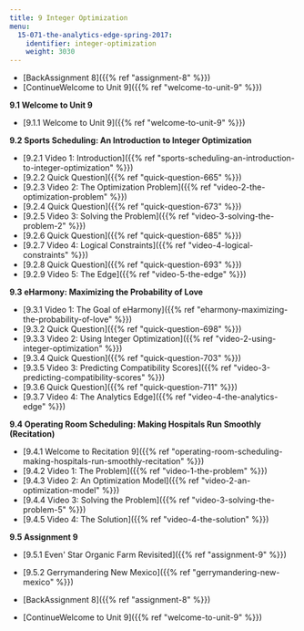 ```yaml
---
title: 9 Integer Optimization
menu:
  15-071-the-analytics-edge-spring-2017:
    identifier: integer-optimization
    weight: 3030
---
```

*   [BackAssignment 8]({{% ref "assignment-8" %}})
*   [ContinueWelcome to Unit 9]({{% ref "welcome-to-unit-9" %}})

**9.1 Welcome to Unit 9**

*   [9.1.1 Welcome to Unit 9]({{% ref "welcome-to-unit-9" %}})

**9.2 Sports Scheduling: An Introduction to Integer Optimization**

*   [9.2.1 Video 1: Introduction]({{% ref "sports-scheduling-an-introduction-to-integer-optimization" %}})
*   [9.2.2 Quick Question]({{% ref "quick-question-665" %}})
*   [9.2.3 Video 2: The Optimization Problem]({{% ref "video-2-the-optimization-problem" %}})
*   [9.2.4 Quick Question]({{% ref "quick-question-673" %}})
*   [9.2.5 Video 3: Solving the Problem]({{% ref "video-3-solving-the-problem-2" %}})
*   [9.2.6 Quick Question]({{% ref "quick-question-685" %}})
*   [9.2.7 Video 4: Logical Constraints]({{% ref "video-4-logical-constraints" %}})
*   [9.2.8 Quick Question]({{% ref "quick-question-693" %}})
*   [9.2.9 Video 5: The Edge]({{% ref "video-5-the-edge" %}})

**9.3 eHarmony: Maximizing the Probability of Love**

*   [9.3.1 Video 1: The Goal of eHarmony]({{% ref "eharmony-maximizing-the-probability-of-love" %}})
*   [9.3.2 Quick Question]({{% ref "quick-question-698" %}})
*   [9.3.3 Video 2: Using Integer Optimization]({{% ref "video-2-using-integer-optimization" %}})
*   [9.3.4 Quick Question]({{% ref "quick-question-703" %}})
*   [9.3.5 Video 3: Predicting Compatibility Scores]({{% ref "video-3-predicting-compatibility-scores" %}})
*   [9.3.6 Quick Question]({{% ref "quick-question-711" %}})
*   [9.3.7 Video 4: The Analytics Edge]({{% ref "video-4-the-analytics-edge" %}})

**9.4 Operating Room Scheduling: Making Hospitals Run Smoothly (Recitation)**

*   [9.4.1 Welcome to Recitation 9]({{% ref "operating-room-scheduling-making-hospitals-run-smoothly-recitation" %}})
*   [9.4.2 Video 1: The Problem]({{% ref "video-1-the-problem" %}})
*   [9.4.3 Video 2: An Optimization Model]({{% ref "video-2-an-optimization-model" %}})
*   [9.4.4 Video 3: Solving the Problem]({{% ref "video-3-solving-the-problem-5" %}})
*   [9.4.5 Video 4: The Solution]({{% ref "video-4-the-solution" %}})

**9.5 Assignment 9**

*   [9.5.1 Even' Star Organic Farm Revisited]({{% ref "assignment-9" %}})
*   [9.5.2 Gerrymandering New Mexico]({{% ref "gerrymandering-new-mexico" %}})

*   [BackAssignment 8]({{% ref "assignment-8" %}})
*   [ContinueWelcome to Unit 9]({{% ref "welcome-to-unit-9" %}})